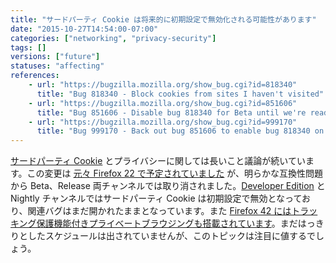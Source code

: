 ```yaml
---
title: "サードパーティ Cookie は将来的に初期設定で無効化される可能性があります"
date: "2015-10-27T14:54:00-07:00"
categories: ["networking", "privacy-security"]
tags: []
versions: ["future"]
statuses: "affecting"
references:
    - url: "https://bugzilla.mozilla.org/show_bug.cgi?id=818340"
      title: "Bug 818340 - Block cookies from sites I haven't visited"
    - url: "https://bugzilla.mozilla.org/show_bug.cgi?id=851606"
      title: "Bug 851606 - Disable bug 818340 for Beta until we're ready"
    - url: "https://bugzilla.mozilla.org/show_bug.cgi?id=999170"
      title: "Bug 999170 - Back out bug 851606 to enable bug 818340 on the default 3rd-party cookie policy for releases"
---
```

[サードパーティ Cookie](https://support.mozilla.org/ja/kb/disable-third-party-cookies) とプライバシーに関しては長いこと議論が続いています。この変更は [元々 Firefox 22 で予定されていました](https://www.fxsitecompat.com/ja/docs/2013/third-party-cookies-are-blocked-by-default/) が、明らかな互換性問題から Beta、Release 両チャンネルでは取り消されました。[Developer Edition](https://www.mozilla.org/ja/firefox/developer/) と Nightly チャンネルではサードパーティ Cookie は初期設定で無効となっており、関連バグはまだ開かれたままとなっています。また [Firefox 42 にはトラッキング保護機能付きプライベートブラウジングも搭載されています](https://www.fxsitecompat.com/ja/docs/2015/private-browsing-now-comes-with-tracking-protection/)。まだはっきりとしたスケジュールは出されていませんが、このトピックは注目に値するでしょう。
